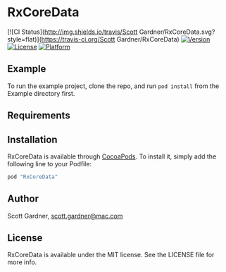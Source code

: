 # RxCoreData

[![CI Status](http://img.shields.io/travis/Scott Gardner/RxCoreData.svg?style=flat)](https://travis-ci.org/Scott Gardner/RxCoreData)
[![Version](https://img.shields.io/cocoapods/v/RxCoreData.svg?style=flat)](http://cocoapods.org/pods/RxCoreData)
[![License](https://img.shields.io/cocoapods/l/RxCoreData.svg?style=flat)](http://cocoapods.org/pods/RxCoreData)
[![Platform](https://img.shields.io/cocoapods/p/RxCoreData.svg?style=flat)](http://cocoapods.org/pods/RxCoreData)

## Example

To run the example project, clone the repo, and run `pod install` from the Example directory first.

## Requirements

## Installation

RxCoreData is available through [CocoaPods](http://cocoapods.org). To install
it, simply add the following line to your Podfile:

```ruby
pod "RxCoreData"
```

## Author

Scott Gardner, scott.gardner@mac.com

## License

RxCoreData is available under the MIT license. See the LICENSE file for more info.
